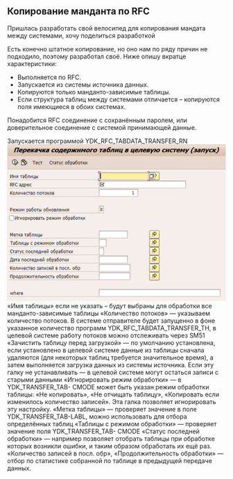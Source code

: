 ## Копирование манданта по RFC
Пришлась разработать свой велосипед для копирования мандата между системами, хочу поделиться разработкой

Есть конечно штатное копирование, но оно нам по ряду причин не подходило, поэтому разработал своё. Ниже опишу вкратце характеристики:
* Выполняется по RFC.
* Запускается из системы источника данных.
* Копируются только манданто-зависимые таблицы.
* Если структура таблиц между системами отличается – копируются поля имеющиеся в обоих системах.

Понадобится RFC соединение с сохранённым паролем, или доверительное соединение с системой принимающей данные.

Запускается программой YDK_RFC_TABDATA_TRANSFER_RN
![Интерфейс программы YDK_RFC_TABDATA_TRANSFER_RN](Interface_ru.png)
«Имя таблицы» если не указать – будут выбраны для обработки все манданто-зависимые таблицы
«Количество потоков» — указываем количество потоков. В системе отправителе будет запущенно в фоне указанное количество программ YDK_RFC_TABDATA_TRANSFER_TH, в целевой системе работу потоков можно отслеживать через SM51
«Зачистить таблицу перед загрузкой» — по умолчанию установлена, если установлено в целевой системе данные из таблицы сначала удаляются (для некоторых таблиц требуется значительное время), а затем выполняется загрузка данных из системы источника. Если эту галку не устанавливать — в целевой системе могут остаться записи с старыми данными
«Игнорировать режим обработки» — в YDK_TRANSFER_TAB- CMODE может быть указан режим обработки таблицы: «Не копировать», «Не отчищать таблицу», «Копировать если изменилось количество записей». Эта галка позволяет игнорировать эту настройку.
«Метка таблицы» — проверяет значение в поле YDK_TRANSFER_TAB-LABL, можно использовать для отбора определённых таблиц
«Таблицы с режимом обработки» — проверяет значение поля YDK_TRANSFER_TAB- CMODE
«Статус последней обработки» — например позволяет отобрать таблицы при обработке которых возникли ошибки, и таким образом обработать их ещё раз.
«Количество записей в посл. обр», «Продолжительность обработки» — отбор по статистике собранной по таблице в предыдущей передаче данных.

